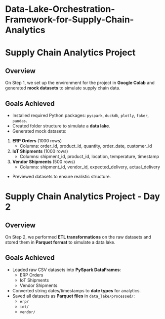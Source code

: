 # Data-Lake-Orchestration-Framework-for-Supply-Chain-Analytics

# Supply Chain Analytics Project 

## Overview
On Step 1, we set up the environment for the project in **Google Colab** and generated **mock datasets** to simulate supply chain data.

## Goals Achieved
- Installed required Python packages: `pyspark`, `duckdb`, `plotly`, `faker`, `pandas`.
- Created folder structure to simulate a **data lake**.
- Generated mock datasets:
1. **ERP Orders** (1000 rows)
   - Columns: order_id, product_id, quantity, order_date, customer_id
2. **IoT Shipments** (1000 rows)
   - Columns: shipment_id, product_id, location, temperature, timestamp
3. **Vendor Shipments** (500 rows)
   - Columns: shipment_id, vendor_id, expected_delivery, actual_delivery
- Previewed datasets to ensure realistic structure.

# Supply Chain Analytics Project - Day 2

## Overview
On Step 2, we performed **ETL transformations** on the raw datasets and stored them in **Parquet format** to simulate a data lake.

## Goals Achieved
- Loaded raw CSV datasets into **PySpark DataFrames**:
  - ERP Orders
  - IoT Shipments
  - Vendor Shipments
- Converted string dates/timestamps to **date types** for analytics.
- Saved all datasets as **Parquet files** in `data_lake/processed/`:
  - `erp/`
  - `iot/`
  - `vendor/`

